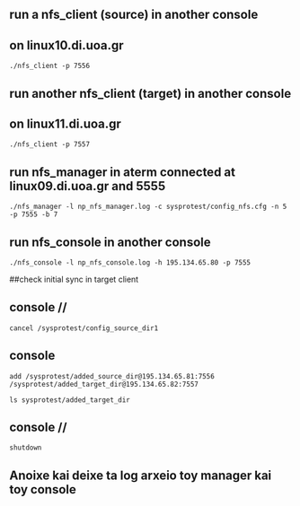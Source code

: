 ## run a nfs_client (source) in another console
## on linux10.di.uoa.gr
```
./nfs_client -p 7556
```

## run another nfs_client (target) in another console
## on linux11.di.uoa.gr
```
./nfs_client -p 7557
```

## run nfs_manager in aterm connected at linux09.di.uoa.gr and 5555
```
./nfs_manager -l np_nfs_manager.log -c sysprotest/config_nfs.cfg -n 5 -p 7555 -b 7
```

## run nfs_console in another console
```
./nfs_console -l np_nfs_console.log -h 195.134.65.80 -p 7555
```

##check initial sync in target client

## console //
```
cancel /sysprotest/config_source_dir1
```

## console
```
add /sysprotest/added_source_dir@195.134.65.81:7556 /sysprotest/added_target_dir@195.134.65.82:7557
```

```
ls sysprotest/added_target_dir
```

## console //
```
shutdown
```

## Anoixe kai deixe ta log arxeio toy manager kai toy console
